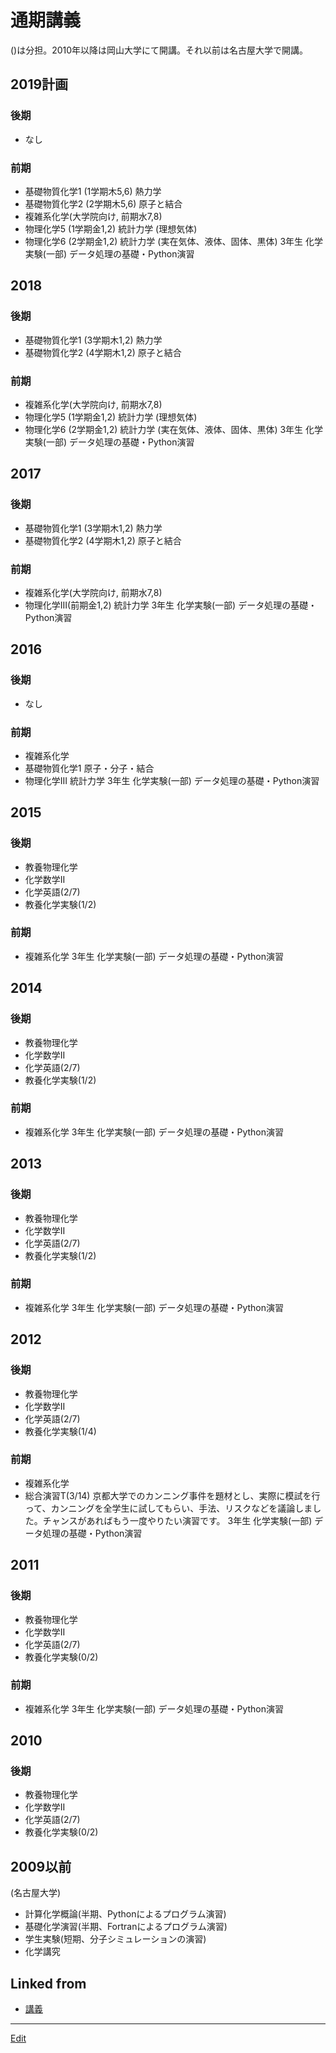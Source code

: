 # 通期講義

()は分担。2010年以降は岡山大学にて開講。それ以前は名古屋大学で開講。



## 2019計画

### 後期


* なし

### 前期


* 基礎物質化学1 (1学期木5,6) 熱力学
* 基礎物質化学2 (2学期木5,6) 原子と結合
* 複雑系化学(大学院向け, 前期水7,8)
* 物理化学5 (1学期金1,2) 統計力学 (理想気体)
* 物理化学6 (2学期金1,2) 統計力学 (実在気体、液体、固体、黒体)
3年生 化学実験(一部) データ処理の基礎・Python演習



## 2018

### 後期


* 基礎物質化学1 (3学期木1,2) 熱力学
* 基礎物質化学2 (4学期木1,2) 原子と結合

### 前期


* 複雑系化学(大学院向け, 前期水7,8)
* 物理化学5 (1学期金1,2) 統計力学 (理想気体)
* 物理化学6 (2学期金1,2) 統計力学 (実在気体、液体、固体、黒体)
3年生 化学実験(一部) データ処理の基礎・Python演習



## 2017

### 後期


* 基礎物質化学1 (3学期木1,2) 熱力学
* 基礎物質化学2 (4学期木1,2) 原子と結合

### 前期


* 複雑系化学(大学院向け, 前期水7,8)
* 物理化学III(前期金1,2) 統計力学
3年生 化学実験(一部) データ処理の基礎・Python演習



## 2016

### 後期


* なし

### 前期


* 複雑系化学
* 基礎物質化学1 原子・分子・結合
* 物理化学III 統計力学
3年生 化学実験(一部) データ処理の基礎・Python演習



## 2015

### 後期


* 教養物理化学
* 化学数学II
* 化学英語(2/7)
* 教養化学実験(1/2)

### 前期


* 複雑系化学
3年生 化学実験(一部) データ処理の基礎・Python演習



## 2014

### 後期


* 教養物理化学
* 化学数学II
* 化学英語(2/7)
* 教養化学実験(1/2)

### 前期


* 複雑系化学
3年生 化学実験(一部) データ処理の基礎・Python演習



## 2013

### 後期


* 教養物理化学
* 化学数学II
* 化学英語(2/7)
* 教養化学実験(1/2)

### 前期


* 複雑系化学
3年生 化学実験(一部) データ処理の基礎・Python演習



## 2012

### 後期


* 教養物理化学
* 化学数学II
* 化学英語(2/7)
* 教養化学実験(1/4)

### 前期


* 複雑系化学
* 総合演習T(3/14) 京都大学でのカンニング事件を題材とし、実際に模試を行って、カンニングを全学生に試してもらい、手法、リスクなどを議論しました。チャンスがあればもう一度やりたい演習です。
3年生 化学実験(一部) データ処理の基礎・Python演習



## 2011

### 後期


* 教養物理化学
* 化学数学II
* 化学英語(2/7)
* 教養化学実験(0/2)

### 前期


* 複雑系化学
3年生 化学実験(一部) データ処理の基礎・Python演習



## 2010

### 後期


* 教養物理化学
* 化学数学II
* 化学英語(2/7)
* 教養化学実験(0/2)



## 2009以前

(名古屋大学)


* 計算化学概論(半期、Pythonによるプログラム演習)
* 基礎化学演習(半期、Fortranによるプログラム演習)
* 学生実験(短期、分子シミュレーションの演習)
* 化学講究



## Linked from

* [講義](講義.md)


----
[Edit](https://github.com/vitroid/vitroid.github.io/edit/master/MD/通期講義.md)
